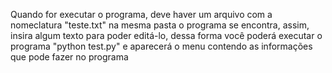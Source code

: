 Quando for executar o programa, deve haver um arquivo com a nomeclatura "teste.txt" na mesma pasta o programa se encontra, assim,
insira algum texto para poder editá-lo, dessa forma você poderá executar o programa "python test.py" e aparecerá o menu contendo 
as informações que pode fazer no programa

